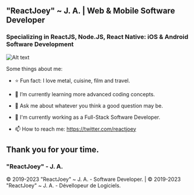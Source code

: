 ## "ReactJoey" ~ J. A. | Web & Mobile Software Developer
### Specializing in ReactJS, Node.JS, React Native: iOS & Android Software Development
![Alt text](https://avatars.githubusercontent.com/u/46306007?v=4 "ReactJoey hero banner with text containing: 'Twitter profile'")

Some things about me:

- ⭐ Fun fact: I love metal, cuisine, film and travel.
- 🌱 I’m currently learning more advanced coding concepts.
- 💬 Ask me about whatever you think a good question may be.
- 🔭 I'm currently working as a Full-Stack Software Developer.

- 📫 How to reach me: https://twitter.com/reactjoey

## Thank you for your time.
### "ReactJoey" - J. A.

© 2019-2023 "ReactJoey" ~ J. A. - Software Developer. | © 2019-2023 "ReactJoey" ~ J. A. - Dévellopeur de Logiciels.
